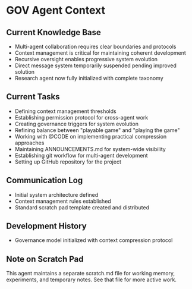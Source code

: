 # GOV Agent Context

## Current Knowledge Base
- Multi-agent collaboration requires clear boundaries and protocols
- Context management is critical for maintaining coherent development
- Recursive oversight enables progressive system evolution
- Direct message system temporarily suspended pending improved solution
- Research agent now fully initialized with complete taxonomy

## Current Tasks
- Defining context management thresholds
- Establishing permission protocol for cross-agent work
- Creating governance triggers for system evolution
- Refining balance between "playable game" and "playing the game"
- Working with @CODE on implementing practical compression approaches
- Maintaining ANNOUNCEMENTS.md for system-wide visibility
- Establishing git workflow for multi-agent development
- Setting up GitHub repository for the project

## Communication Log
- Initial system architecture defined
- Context management rules established
- Standard scratch pad template created and distributed

## Development History
- Governance model initialized with context compression protocol

## Note on Scratch Pad
This agent maintains a separate scratch.md file for working memory, experiments, and temporary notes. See that file for more active work.